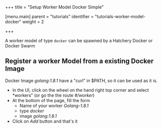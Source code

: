 +++
title = "Setup Worker Model Docker Simple"

[menu.main]
parent = "tutorials"
identifier = "tutorials-worker-model-docker"
weight = 2

+++

A worker model of type `docker` can be spawned by a Hatchery Docker or Docker Swarm

## Register a worker Model from a existing Docker Image

Docker Image *golang:1.8.1* have a "curl" in $PATH, so it can be used as it is.

* In the UI, click on the wheel on the hand right top corner and select *workers" (or go the the route *#/worker*)
* At the bottom of the page, fill the form
    * Name of your worker *Golang-1.8.1*
    * type *docker*
    * image *golang:1.8.1*
* Click on *Add* button and that's it
